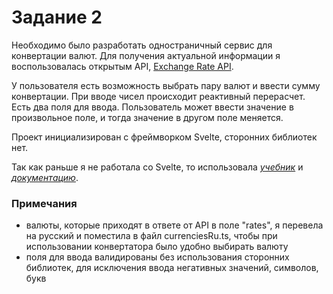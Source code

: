 # Задание 2

Необходимо было разработать одностраничный сервис для конвертации валют. Для получения актуальной информации я воспользовалась открытым API, [Exchange Rate API](https://www.exchangerate-api.com/docs/free).

У пользователя есть возможность выбрать пару валют и ввести сумму конвертации. При вводе чисел происходит реактивный перерасчет. Есть два поля для ввода. Пользователь может ввести значение в произвольное поле, и тогда значение в другом поле меняется.

Проект инициализирован с фреймворком Svelte, сторонних библиотек нет.

Так как раньше я не работала со Svelte, то использовала [_учебник_](https://learn.svelte.dev/tutorial/welcome-to-svelte) и [_документацию_](https://svelte.dev/docs/introduction).

### Примечания

- валюты, которые приходят в ответе от API в поле "rates", я перевела на русский и поместила в файл currenciesRu.ts, чтобы при использовании конвертатора было удобно выбирать валюту
- поля для ввода валидированы без использования сторонних библиотек, для исключения ввода негативных значений, символов, букв
